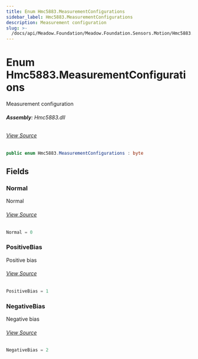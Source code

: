 ```yaml
---
title: Enum Hmc5883.MeasurementConfigurations
sidebar_label: Hmc5883.MeasurementConfigurations
description: Measurement configuration
slug: >-
  /docs/api/Meadow.Foundation/Meadow.Foundation.Sensors.Motion/Hmc5883.MeasurementConfigurations
---
```

# Enum Hmc5883.MeasurementConfigurations
Measurement configuration

###### **Assembly**: Hmc5883.dll
###### [View Source](https://github.com/WildernessLabs/Meadow.Foundation.git/blob/develop/Source/Meadow.Foundation.Peripherals/Sensors.Motion.Hmc5883/Driver/Hmc5883.MeasurementConfigurations.cs#L8)
```csharp title="Declaration"
public enum Hmc5883.MeasurementConfigurations : byte
```
## Fields
### Normal
Normal
###### [View Source](https://github.com/WildernessLabs/Meadow.Foundation.git/blob/develop/Source/Meadow.Foundation.Peripherals/Sensors.Motion.Hmc5883/Driver/Hmc5883.MeasurementConfigurations.cs#L13)
```csharp title="Declaration"
Normal = 0
```
### PositiveBias
Positive bias
###### [View Source](https://github.com/WildernessLabs/Meadow.Foundation.git/blob/develop/Source/Meadow.Foundation.Peripherals/Sensors.Motion.Hmc5883/Driver/Hmc5883.MeasurementConfigurations.cs#L17)
```csharp title="Declaration"
PositiveBias = 1
```
### NegativeBias
Negative bias
###### [View Source](https://github.com/WildernessLabs/Meadow.Foundation.git/blob/develop/Source/Meadow.Foundation.Peripherals/Sensors.Motion.Hmc5883/Driver/Hmc5883.MeasurementConfigurations.cs#L21)
```csharp title="Declaration"
NegativeBias = 2
```
